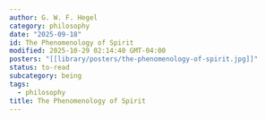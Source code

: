 ```yaml
---
author: G. W. F. Hegel
category: philosophy
date: "2025-09-18"
id: The Phenomenology of Spirit
modified: 2025-10-29 02:14:40 GMT-04:00
posters: "[[library/posters/the-phenomenology-of-spirit.jpg]]"
status: to-read
subcategory: being
tags:
  - philosophy
title: The Phenomenology of Spirit
---
```

